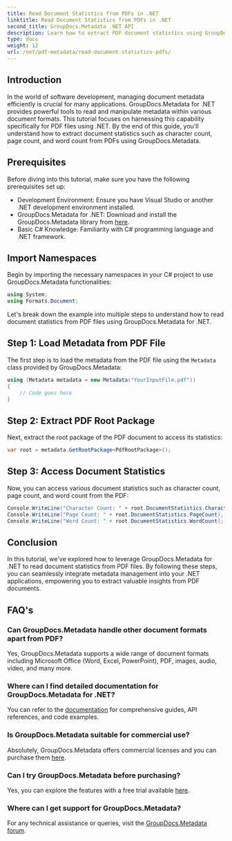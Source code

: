 ```yaml
---
title: Read Document Statistics from PDFs in .NET
linktitle: Read Document Statistics from PDFs in .NET
second_title: GroupDocs.Metadata .NET API
description: Learn how to extract PDF document statistics using GroupDocs.Metadata for .NET. Enhance your document management capabilities effortlessly.
type: docs
weight: 12
url: /net/pdf-metadata/read-document-statistics-pdfs/
---
```

## Introduction
In the world of software development, managing document metadata efficiently is crucial for many applications. GroupDocs.Metadata for .NET provides powerful tools to read and manipulate metadata within various document formats. This tutorial focuses on harnessing this capability specifically for PDF files using .NET. By the end of this guide, you'll understand how to extract document statistics such as character count, page count, and word count from PDFs using GroupDocs.Metadata.
## Prerequisites
Before diving into this tutorial, make sure you have the following prerequisites set up:
- Development Environment: Ensure you have Visual Studio or another .NET development environment installed.
- GroupDocs.Metadata for .NET: Download and install the GroupDocs.Metadata library from [here](https://releases.groupdocs.com/metadata/net/).
- Basic C# Knowledge: Familiarity with C# programming language and .NET framework.

## Import Namespaces
Begin by importing the necessary namespaces in your C# project to use GroupDocs.Metadata functionalities:
```csharp
using System;
using Formats.Document;
```

Let's break down the example into multiple steps to understand how to read document statistics from PDF files using GroupDocs.Metadata for .NET.
## Step 1: Load Metadata from PDF File
The first step is to load the metadata from the PDF file using the `Metadata` class provided by GroupDocs.Metadata:
```csharp
using (Metadata metadata = new Metadata("YourInputFile.pdf"))
{
    // Code goes here
}
```
## Step 2: Extract PDF Root Package
Next, extract the root package of the PDF document to access its statistics:
```csharp
var root = metadata.GetRootPackage<PdfRootPackage>();
```
## Step 3: Access Document Statistics
Now, you can access various document statistics such as character count, page count, and word count from the PDF:
```csharp
Console.WriteLine("Character Count: " + root.DocumentStatistics.CharacterCount);
Console.WriteLine("Page Count: " + root.DocumentStatistics.PageCount);
Console.WriteLine("Word Count: " + root.DocumentStatistics.WordCount);
```

## Conclusion
In this tutorial, we've explored how to leverage GroupDocs.Metadata for .NET to read document statistics from PDF files. By following these steps, you can seamlessly integrate metadata management into your .NET applications, empowering you to extract valuable insights from PDF documents.

## FAQ's
### Can GroupDocs.Metadata handle other document formats apart from PDF?
Yes, GroupDocs.Metadata supports a wide range of document formats including Microsoft Office (Word, Excel, PowerPoint), PDF, images, audio, video, and many more.
### Where can I find detailed documentation for GroupDocs.Metadata for .NET?
You can refer to the [documentation](https://reference.groupdocs.com/metadata/net/) for comprehensive guides, API references, and code examples.
### Is GroupDocs.Metadata suitable for commercial use?
Absolutely, GroupDocs.Metadata offers commercial licenses and you can purchase them [here](https://purchase.groupdocs.com/buy).
### Can I try GroupDocs.Metadata before purchasing?
Yes, you can explore the features with a free trial available [here](https://releases.groupdocs.com/).
### Where can I get support for GroupDocs.Metadata?
For any technical assistance or queries, visit the [GroupDocs.Metadata forum](https://forum.groupdocs.com/c/metadata/14).
